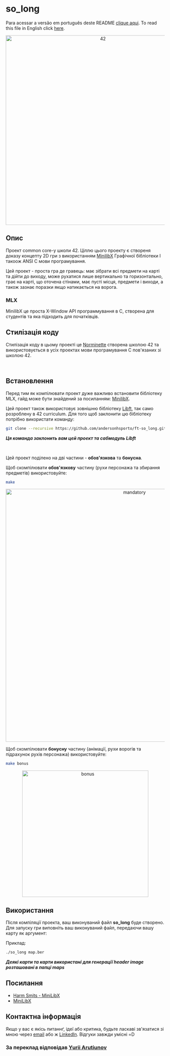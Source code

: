 # so_long


Para acessar a versão em português deste README [clique aqui](https://github.com/andersonhsporto/ft-so_long/blob/main/README-pt-br.md).
To read this file in English click [here](https://github.com/andersonhsporto/ft-so_long/blob/main/README.md).

<p align="center">
<img src="https://github.com/andersonhsporto/ft-so_long/blob/main/img/42.png" width="600px" alt="42"/><br>
</p>


## Опис

Проект common core-у школи 42. Ціллю цього проекту є створеня доказу концепту 2D гри з використанням [MinilibX](https://github.com/42Paris/minilibx-linux) Графічної бібліотеки І такоож ANSI C мови програмування.

Цей проект - проста гра де гравець: має зібрати всі предмети на карті та дійти до виходу, може рухатися лише вертикально та горизонтально, грає на карті, що оточена стінами, має пусті місця, предмети і виходи, а також зазнає поразки якщо натикається на ворога.

### MLX

MinilibX це проста X-Window API программування в C, створена для студентів та яка підходить для початківців.

## Стилізація коду

Стилізація коду в цьому проекті це [Norminette](https://github.com/42School/norminette)
створена школою 42 та використовується в усіх проектах мови програмування C пов'язаних зі школою 42.


<br>


## Встановлення

Перед тим як компілювати проект дуже важливо встановити бібліотеку MLX, гайд може бути знайдений за посиланням: [MinilibX](https://github.com/42Paris/minilibx-linux).


Цей проект також використовує зовнішню бібліотеку [Libft](https://github.com/andersonhsporto/ft-libft),
так само розроблену в 42 curriculum. Для того щоб заклонити цю бібліотеку потрібно використати команду:

```sh
git clone --recursive https://github.com/andersonhsporto/ft-so_long.git
```

**<em> Ця команда заклонить вам цей проект та сабмодуль Libft </em>**


</br>

Цей проект поділено на дві частини - **обов'язкова** та **бонусна**.


Щоб скомпілювати **обов'язкову** частину (рухи персонажа та збирання предметів) використовуйте:
```sh
make
```

<p align="center">
<img src="https://github.com/andersonhsporto/ft-so_long/blob/main/img/Peek%2003-11-2021%2000-16.gif" width="800px" alt="mandatory"/><br>
</p>

Щоб скомпілювати **бонусну** частину (анімації, рухи ворогів та підрахунок рухів персонажа) використовуйте:

```sh
make bonus
```
<p align="center">
<img src="https://github.com/andersonhsporto/ft-so_long/blob/main/img/Peek%2003-11-2021%2000-23.gif" width="400px" alt="bonus"/><br>
</p>

## Використання

Після компіляції проекта, ваш виконуваний файл **so_long** буде створено. Для запуску гри виповніть ваш виконуваний файл, передаючи вашу карту як аргумент:

Приклад:

```sh
./so_long map.ber
```
**<em> Деякі карти та карти використані для генерації header image розташовані в папці maps </em>**


## Посилання

* [Harm Smits - MiniLibX](https://harm-smits.github.io/42docs/libs/minilibx)
* [MiniLibX](https://github.com/42Paris/minilibx-linux)


## Контактна інформація

Якщо у вас є якісь питаннґ, ідеї або критика, будьте ласкаві зв'язатися зі мною через [email](mailto:anderson.higo2@gmail.com)
або ж [LinkedIn](https://www.linkedin.com/in/andersonhsporto/). Відгуки завжди умісні =D

### За переклад відповідав [Yurii Arutiunov](https://github.com/yarutiun)